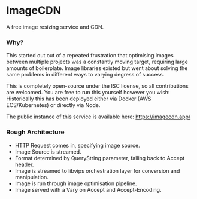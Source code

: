 # ImageCDN

A free image resizing service and CDN.

### Why?
This started out out of a repeated frustration that optimising images between multiple
projects was a constantly moving target, requiring large amounts of boilerplate. Image
libraries existed but went about solving the same problems in different ways to varying
degress of success.

This is completely open-source under the ISC license, so all contributions are welcomed.
You are free to run this yourself however you wish: Historically this has been deployed
either via Docker (AWS ECS/Kubernetes) or directly via Node.

The public instance of this service is available here: https://imagecdn.app/

### Rough Architecture
- HTTP Request comes in, specifying image source.
- Image Source is streamed.
- Format determined by QueryString parameter, falling back to Accept header.
- Image is streamed to libvips orchestration layer for conversion and manipulation.
- Image is run through image optimisation pipeline.
- Image served with a Vary on Accept and Accept-Encoding.
